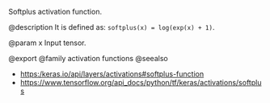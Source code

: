Softplus activation function.

@description
It is defined as: `softplus(x) = log(exp(x) + 1)`.

@param x Input tensor.

@export
@family activation functions
@seealso
+ <https:/keras.io/api/layers/activations#softplus-function>
+ <https://www.tensorflow.org/api_docs/python/tf/keras/activations/softplus>
